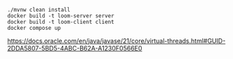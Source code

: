 ####
```
./mvnw clean install
docker build -t loom-server server
docker build -t loom-client client
docker compose up
```

https://docs.oracle.com/en/java/javase/21/core/virtual-threads.html#GUID-2DDA5807-5BD5-4ABC-B62A-A1230F0566E0